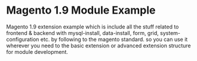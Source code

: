 # Magento 1.9 Module Example

Magento 1.9 extension example which is include all the stuff related to frontend & backend with mysql-install, data-install, form, grid, system-configuration etc. by following to the magento standard. so you can use it wherever you need to the  basic extension or advanced extension structure for module development.
